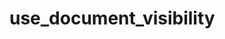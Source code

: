 # use_document_visibility

<!-- cmdrun python3 ../extract_doc_comment.py use_document_visibility  -->
